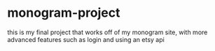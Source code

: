 # monogram-project
this is my final project that works off of my monogram site, with more advanced features such as login and using an etsy api
